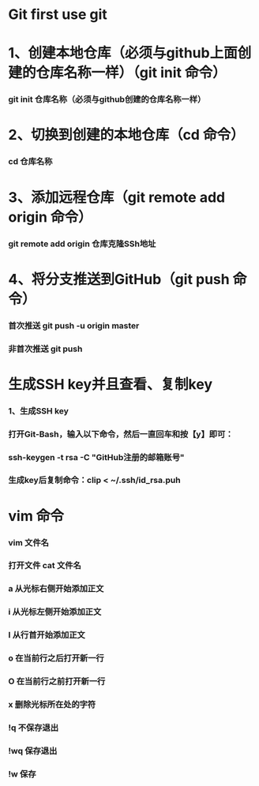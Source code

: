 # Git  first use git

# 1、创建本地仓库（必须与github上面创建的仓库名称一样）（git init 命令）
### git init 仓库名称（必须与github创建的仓库名称一样）
# 2、切换到创建的本地仓库（cd 命令）
### cd 仓库名称
# 3、添加远程仓库（git remote add origin 命令）
### git remote add origin 仓库克隆SSh地址
# 4、将分支推送到GitHub（git push 命令）
### 首次推送  git push -u origin master
### 非首次推送 git push

# 生成SSH key并且查看、复制key
### 1、生成SSH key
### 打开Git-Bash，输入以下命令，然后一直回车和按【y】即可：
### ssh-keygen -t rsa -C "GitHub注册的邮箱账号"
### 生成key后复制命令：clip < ~/.ssh/id_rsa.puh

# vim 命令
### vim 文件名
### 打开文件 cat 文件名 
### a     从光标右侧开始添加正文
### i     从光标左侧开始添加正文
### I     从行首开始添加正文
### o     在当前行之后打开新一行
### O     在当前行之前打开新一行
### x     删除光标所在处的字符
### !q    不保存退出
### !wq   保存退出
### !w    保存
